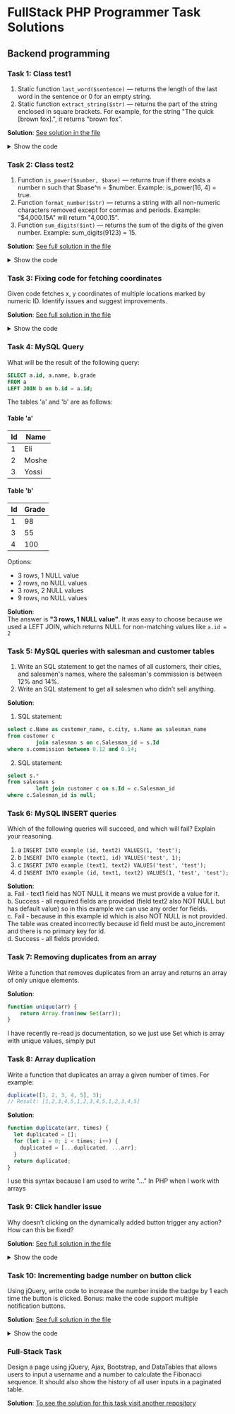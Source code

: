 # FullStack PHP Programmer Task Solutions

## Backend programming

### Task 1: Class test1
1. Static function `last_word($sentence)` — returns the length of the last word in the sentence or 0 for an empty string.
2. Static function `extract_string($str)` — returns the part of the string enclosed in square brackets. For example, for the string "The quick [brown fox].", it returns "brown fox".

**Solution**:
[See solution in the file](./backend/Test1.php)

<details>
  <summary>Show the code</summary>

```php
class Test1
{
    public static function last_word($sentence)
    {
        $sentence = trim($sentence);
        if (empty($sentence)) {
            return 0;
        }

        preg_match('/\b[\w-]+\b(?=[^\w-]*$)/', $sentence, $matches);
        return !empty($matches[0]) ? strlen($matches[0]) : 0;
    }

    public static function extract_string($str)
    {
        $str = trim($str);
        if (empty($str)) {
            return '';
        }

        preg_match('/\[(.*?)\]/', $str, $matches);
        return $matches[1] ?? '';
    }

    public static function extract_all_string($str)
    {
        $str = trim($str);
        if (empty($str)) {
            return [];
        }

        preg_match_all('/\[(.*?)\]/', $str, $matches);
        return $matches[1] ?? [];
    }
}

echo Test1::last_word('Hello World!!!') . PHP_EOL;
echo Test1::extract_string('Hello [World]') . PHP_EOL;
print_r(Test1::extract_all_string('[Hello] [World]'));
```
</details>

### Task 2: Class test2
1. Function `is_power($number, $base)` — returns true if there exists a number n such that $base^n = $number. Example: is_power(16, 4) = true.
2. Function `format_number($str)` — returns a string with all non-numeric characters removed except for commas and periods. Example: "$4,000.15A" will return "4,000.15".
3. Function `sum_digits($int)` — returns the sum of the digits of the given number. Example: sum_digits(9123) = 15.

**Solution**:
[See full solution in the file](./backend/Test2.php)

<details>
  <summary>Show the code</summary>

```php
class Test2
{
    public function is_power($number, $base)
    {
        if (!is_numeric($number) || !is_numeric($base)) {
            return false;
        }

        if ($number == 1) {
            return true;
        }

        if ($base == $number) {
            return true;
        }

        if ($base == 0 || abs($base) == 1) {
            return $number == $base;
        }

        if ($number == 0) {
            return false;
        }


        $power = log(abs($number)) / log(abs($base));

        if ($power == (int)$power) {
            if ($power % 2 == 0) {
                if ($number > 0) {
                    return true;
                }
            } else {
                if ($number < 0 && $base < 0 || $number > 0 && $base > 0) {
                    return true;
                }
            }
        }

        return false;
    }

    public function format_number($str)
    {
        return preg_replace('/[^\d.,]/', '', $str);
    }

    public function sum_digits($int)
    {
        return array_sum(str_split(abs($int)));
    }

}

$obj = new Test2();

var_dump($obj->is_power(16, 4));
var_dump($obj->is_power(12, 3));
var_dump($obj->is_power(1, 100));
var_dump($obj->is_power(-8, -2));
var_dump($obj->is_power(8, -2));
var_dump($obj->is_power(-8, 2));
var_dump($obj->is_power(-4, 2));
var_dump($obj->is_power(4, -2));
var_dump($obj->is_power(-4, -2));
var_dump($obj->is_power(1, 1));
var_dump($obj->is_power(-1, 1));
var_dump($obj->is_power(1, -1));
var_dump($obj->is_power(-1, -1));
var_dump($obj->is_power(6.25, -2.5));

echo $obj->format_number("$4,000.15A") . PHP_EOL;

echo $obj->sum_digits(12345) . PHP_EOL;
echo $obj->sum_digits(-12345) . PHP_EOL;
```
</details>

### Task 3: Fixing code for fetching coordinates
Given code fetches x, y coordinates of multiple locations marked by numeric ID. Identify issues and suggest improvements.

**Solution**:
[See full solution in the file](./backend/task3.php)

<details>
  <summary>Show the code</summary>

```php
//original code
$data = [];
foreach ($ids as $id) {
    $result = $connection->query("SELECT `x`, `y` FROM `values` WHERE `id` = " . $id);
    $data[] = $result->fetch_row();
}

// For the start, I would rewrite it with PDO for future interaction
// It will be enough to replace ->fetch_row() with ->fetch() in this example of code

// The problem is in the multiple connections to the database, as we create new connection each time
// For solution we can use 'IN' instead of 'foreach'
$ids = implode(',', $ids);
$data[] = $connection->query("SELECT `x`, `y` FROM `values` WHERE `id` IN (" . $ids . ")")->fetch_all();

// Also the problem is possible SQL injections, so it would be better to use prepared queries
// Of course would be easier to do it with only one query
// prepare the query
$stmt = $connection->prepare("SELECT `x`, `y` FROM `values` WHERE `id` = :id");
$stmt->execute([':id' => $id]);
$data[] = $stmt->fetch();
// But in this case we have already chosen to use IN instead of foreach
$idsList = implode(',', array_fill(0, count($ids), '?'));

$stmt = $connection->prepare("SELECT `x`, `y` FROM `values` WHERE `id` IN ($idsList)");
$stmt->execute($ids);

$data = $stmt->fetchAll();

// Anyway it would be better to add a check
if (!empty($ids)) {
}
// I would write some features like logging PDO errors, so I will know where is the problem
// Also we can add PDO::FETCH_NUM to fix the format of response

// If we expect to work with big data I would request data with chunks
// for example
$chunkSize = 1000;
$chunks = array_chunk($ids, $chunkSize);
foreach ($chunks as $chunk) {
    // previous code with request preparation
}
```
</details>

### Task 4: MySQL Query
What will be the result of the following query:
```sql
SELECT a.id, a.name, b.grade
FROM a
LEFT JOIN b on b.id = a.id;
```

The tables 'a' and 'b' are as follows:

#### Table 'a'
| Id  | Name  |
| --- | ----- |
| 1   | Eli   |
| 2   | Moshe |
| 3   | Yossi |

#### Table 'b'
| Id  | Grade |
| --- | ----- |
| 1   | 98    |
| 3   | 55    |
| 4   | 100   |

Options:
- 3 rows, 1 NULL value
- 2 rows, no NULL values
- 3 rows, 2 NULL values
- 9 rows, no NULL values

**Solution**:  
The answer is **"3 rows, 1 NULL value"**. It was easy to choose because we used a LEFT JOIN, which returns NULL for non-matching values like `a.id = 2`

### Task 5: MySQL queries with salesman and customer tables
1. Write an SQL statement to get the names of all customers, their cities, and salesmen's names, where the salesman's commission is between 12% and 14%.
2. Write an SQL statement to get all salesmen who didn’t sell anything.

**Solution**:
1. SQL statement:
```sql
select c.Name as customer_name, c.city, s.Name as salesman_name
from customer c
         join salesman s on c.Salesman_id = s.Id
where s.commission between 0.12 and 0.14;
```
2. SQL statement:
```sql
select s.*
from salesman s
         left join customer c on s.Id = c.Salesman_id
where c.Salesman_id is null;
```

### Task 6: MySQL INSERT queries
Which of the following queries will succeed, and which will fail? Explain your reasoning.
1. a `INSERT INTO example (id, text2) VALUES(1, 'test');`
2. b `INSERT INTO example (text1, id) VALUES('test', 1);`
3. c `INSERT INTO example (text1, text2) VALUES('test', 'test');`
4. d `INSERT INTO example (id, text1, text2) VALUES(1, 'test', 'test');`

**Solution**:  
a. Fail - text1 field has NOT NULL it means we must provide a value for it.  
b. Success - all required fields are provided (field text2 also NOT NULL but has default value) so in this example we can use any order for fields.  
c. Fail - because in this example id which is also NOT NULL is not provided. The table was created incorrectly because id field must be auto_increment and there is no primary key for id.  
d. Success - all fields provided.

### Task 7: Removing duplicates from an array
Write a function that removes duplicates from an array and returns an array of only unique elements.

**Solution**:
```js
function unique(arr) {
    return Array.from(new Set(arr));
}
```
I have recently re-read js documentation, so we just use Set which is array with unique values, simply put

### Task 8: Array duplication
Write a function that duplicates an array a given number of times. For example:
```javascript
duplicate([1, 2, 3, 4, 5], 3);
// Result: [1,2,3,4,5,1,2,3,4,5,1,2,3,4,5]
```

**Solution**:
```js
function duplicate(arr, times) {
  let duplicated = [];
  for (let i = 0; i < times; i++) {
    duplicated = [...duplicated, ...arr];
  }
  return duplicated;
}
```
I use this syntax because I am used to write "..." In PHP when I work with arrays


### Task 9: Click handler issue
Why doesn’t clicking on the dynamically added button trigger any action? How can this be fixed?

**Solution**:
[See full solution in the file](./frontend/task9.js)

<details>
  <summary>Show the code</summary>

```js
// original code
$("button.clickable").on("click", function () {
    console.log("Button Clicked:", this);
}); // defines the click handler for all buttons
$.get({...}).success(function (res) {
    $("body").append("<button id=`btn_${res.id}` class="clickable">Click Alert!</button>");
}; // dynamically add another button to the page

// first of all, this code cannot work correctly because it has syntax errors:
// incorrect use of quotes that breaks the string, and ` should be used for the entire string, not just for inserting a variable
 $("body").append(`<button id="btn_${res.id}" class="clickable">Click Alert!</button>`);
// also, this code is missing a closing ) for the success() function

// to solve the event handling problem, there are several solutions:
// 1. assign a handler to the parent element instead of directly targeting the element,
// which the script cannot find because it was added after the script was initialized
$("body").on("click", "button.clickable", function() {
    console.log("Button Clicked:", this);
});

// 2. I wouldn't use this option, but you can add an onclick attribute in the HTML element
<button id="btn_${res.id}" class="clickable" onclick="btnClick">Click Alert!</button>
// and add the function in JS
function btnClick() {
    console.log("Button Clicked:", this);
}

// 3. you can first create the element and then add an event handler to it (i would use this variant)
const button = $("<button>", {
    id: `btn_${res.id}`,
    class: "clickable",
    text: "Click Alert!"
});

button.on("click", function() {
    console.log("Button Clicked:", this);
});

$("body").append(button);
```
</details>

### Task 10: Incrementing badge number on button click
Using jQuery, write code to increase the number inside the badge by 1 each time the button is clicked. Bonus: make the code support multiple notification buttons.

**Solution**:
[See full solution in the file](./frontend/task10.js)

<details>
  <summary>Show the code</summary>

```js
$(document).ready(function () {
    $('.btn .badge').each(function () {
        $(this).text((Math.random() * 100).toFixed(0));
    });

    $('.btn').click(function () {
        let badge = $(this).find('.badge');
        badge.text(+badge.text() + 1);
    });
});
```
</details>

### Full-Stack Task
Design a page using jQuery, Ajax, Bootstrap, and DataTables that allows users to input a username and a number to calculate the Fibonacci sequence. It should also show the history of all user inputs in a paginated table.

**Solution**:
[To see the solution for this task visit another repository](https://github.com/defproger/Fibonacci-Calculator)
